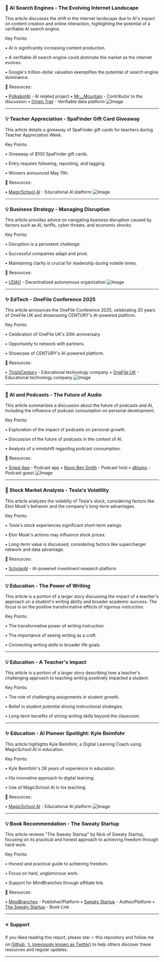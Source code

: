 ### 🤖 AI Search Engines - The Evolving Internet Landscape

This article discusses the shift in the internet landscape due to AI's impact on content creation and online interaction, highlighting the potential of a verifiable AI search engine.

Key Points:

• AI is significantly increasing content production.


•  A verifiable AI search engine could dominate the market as the internet evolves.


• Google's trillion-dollar valuation exemplifies the potential of search engine dominance.


🔗 Resources:

• [PolkabotAI](https://x.com/PolkabotAI) -  AI related project
• [Mr__Mountain](https://x.com/Mr__Mountain) -  Contributor to the discussion
• [Origin Trail](https://x.com/origin_trail) -  Verifiable data platform
![Image](https://pbs.twimg.com/amplify_video_thumb/1919752841972891648/img/uVhG-F_bEKzpr616.jpg)


---

### 💡 Teacher Appreciation - SpaFinder Gift Card Giveaway

This article details a giveaway of SpaFinder gift cards for teachers during Teacher Appreciation Week.

Key Points:

•  Giveaway of $100 SpaFinder gift cards.


•  Entry requires following, reposting, and tagging.


• Winners announced May 11th.


🔗 Resources:

• [MagicSchool AI](https://x.com/magicschoolai) -  Educational AI platform
![Image](https://pbs.twimg.com/amplify_video_thumb/1920831387680010241/img/ddPDyU7GAzKWZstU.jpg)


---

### 💡 Business Strategy - Managing Disruption

This article provides advice on navigating business disruption caused by factors such as AI, tariffs, cyber threats, and economic shocks.

Key Points:

•  Disruption is a persistent challenge.


•  Successful companies adapt and pivot.


•  Maintaining clarity is crucial for leadership during volatile times.



🔗 Resources:

• [UDAO](https://x.com/udao_official) - Decentralized autonomous organization
![Image](https://pbs.twimg.com/media/GqgXlqTX0AAqPtq?format=jpg&name=small)


---

### ✨ EdTech - OneFile Conference 2025

This article announces the OneFile Conference 2025, celebrating 20 years of OneFile UK and showcasing CENTURY's AI-powered platform.

Key Points:

•  Celebration of OneFile UK's 20th anniversary.


•  Opportunity to network with partners.


•  Showcase of CENTURY's AI-powered platform.


🔗 Resources:

• [ThisIsCentury](https://x.com/ThisIsCentury) - Educational technology company
• [OneFile UK](https://x.com/OneFileUK) - Educational technology company
![Image](https://pbs.twimg.com/media/GqgJ6SyXsAA7zKP?format=jpg&name=small)


---

### 🤖 AI and Podcasts - The Future of Audio

This article summarizes a discussion about the future of podcasts and AI, including the influence of podcast consumption on personal development.

Key Points:

•  Exploration of the impact of podcasts on personal growth.


•  Discussion of the future of podcasts in the context of AI.


•  Analysis of a mindshift regarding podcast consumption.


🔗 Resources:

• [Snipd App](https://x.com/snipd_app) - Podcast app
• [Kevin Ben Smith](https://x.com/KevinBenSmith) - Podcast host
• [dblums](https://x.com/dblums) - Podcast guest
![Image](https://pbs.twimg.com/amplify_video_thumb/1920776096225607680/img/iktqVpfp3mX4Xp3g.jpg)


---

### 🤖 Stock Market Analysis - Tesla's Volatility

This article analyzes the volatility of Tesla's stock, considering factors like Elon Musk's behavior and the company's long-term advantages.

Key Points:

•  Tesla's stock experiences significant short-term swings.


•  Elon Musk's actions may influence stock prices.


•  Long-term value is discussed, considering factors like supercharger network and data advantage.


🔗 Resources:

• [ScholarAI](https://x.com/ScholarAI_) - AI-powered investment research platform

---

### 💡 Education - The Power of Writing

This article is a portion of a larger story discussing the impact of a teacher's approach on a student's writing ability and broader academic success.  The focus is on the positive transformative effects of rigorous instruction.

Key Points:

•  The transformative power of writing instruction.


•  The importance of seeing writing as a craft.


•  Connecting writing skills to broader life goals.


---

### 💡 Education -  A Teacher's Impact

This article is a portion of a larger story describing how a teacher's challenging approach to teaching writing positively impacted a student.

Key Points:

•  The role of challenging assignments in student growth.


•  Belief in student potential driving instructional strategies.


•  Long-term benefits of strong writing skills beyond the classroom.


---

### ✨ Education - AI Pioneer Spotlight: Kyle Beimfohr

This article highlights Kyle Beimfohr, a Digital Learning Coach using MagicSchool AI in education.

Key Points:

•  Kyle Beimfohr's 28 years of experience in education.


•  His innovative approach to digital learning.


•  Use of MagicSchool AI in his teaching.


🔗 Resources:

• [MagicSchool AI](https://x.com/magicschoolai) - Educational AI platform
![Image](https://pbs.twimg.com/media/GpyzvrGWAAA700k?format=jpg&name=small)


---

### 💡 Book Recommendation - The Sweaty Startup

This article reviews "The Sweaty Startup" by Nick of Sweaty Startup, focusing on its practical and honest approach to achieving freedom through hard work.

Key Points:

•  Honest and practical guide to achieving freedom.


•  Focus on hard, unglamorous work.


•  Support for MindBranches through affiliate link.


🔗 Resources:

• [MindBranches](https://x.com/MindBranches) - Publisher/Platform
• [Sweaty Startup](https://x.com/sweatystartup) - Author/Platform
• [The Sweaty Startup](https://t.co/GsaIIR3p3x) - Book Link


---

### ⭐️ Support

If you liked reading this report, please star ⭐️ this repository and follow me on [Github](https://github.com/Drix10), [𝕏 (previously known as Twitter)](https://x.com/DRIX_10_) to help others discover these resources and regular updates.

---